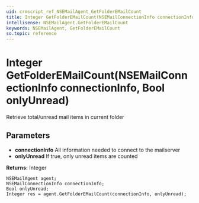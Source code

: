 ```yaml
---
uid: crmscript_ref_NSEMailAgent_GetFolderEMailCount
title: Integer GetFolderEMailCount(NSEMailConnectionInfo connectionInfo, Bool onlyUnread)
intellisense: NSEMailAgent.GetFolderEMailCount
keywords: NSEMailAgent, GetFolderEMailCount
so.topic: reference
---
```


# Integer GetFolderEMailCount(NSEMailConnectionInfo connectionInfo, Bool onlyUnread)

Retrieve total/unread mail items in current folder

## Parameters

* **connectionInfo** All information needed to connect to the mailserver
* **onlyUnread** If true, only unread items are counted

**Returns:** Integer

```crmscript
NSEMailAgent agent;
NSEMailConnectionInfo connectionInfo;
Bool onlyUnread;
Integer res = agent.GetFolderEMailCount(connectionInfo, onlyUnread);
```

